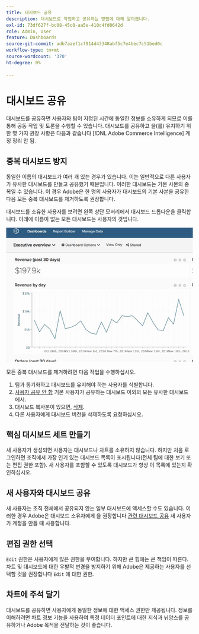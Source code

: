 ```yaml
---
title: 대시보드 공유
description: 대시보드로 작업하고 공유하는 방법에 대해 알아봅니다.
exl-id: 73df627f-bc08-45c0-aa5e-410c4fd0642d
role: Admin, User
feature: Dashboards
source-git-commit: adb7aaef1cf914d43348abf5c7e4bec7c51bed0c
workflow-type: tm+mt
source-wordcount: '370'
ht-degree: 0%

---
```


# 대시보드 공유

대시보드를 공유하면 사용자와 팀이 지정된 시간에 동일한 정보를 소유하게 되므로 이를 통해 공동 작업 및 토론을 수행할 수 있습니다. 대시보드를 공유하고 을(를) 유지하기 위한 몇 가지 권장 사항은 다음과 같습니다 [!DNL Adobe Commerce Intelligence] 계정 정리 안 됨.

## 중복 대시보드 방지

동일한 이름의 대시보드가 여러 개 있는 경우가 있습니다. 이는 일반적으로 다른 사용자가 유사한 대시보드를 만들고 공유했기 때문입니다. 이러한 대시보드는 기본 사본의 중복일 수 있습니다. 이 경우 Adobe은 한 명의 사용자가 대시보드의 기본 사본을 공유한 다음 모든 중복 대시보드를 제거하도록 권장합니다.

대시보드를 소유한 사용자를 보려면 왼쪽 상단 모서리에서 대시보드 드롭다운을 클릭합니다. 아래에 이름이 없는 모든 대시보드는 사용자의 것입니다.

![](../../mbi/assets/Dash_ownership.gif)

모든 중복 대시보드를 제거하려면 다음 작업을 수행하십시오.

1. 팀과 동기화하고 대시보드를 유지해야 하는 사용자를 식별합니다.
1. [사용자 공유 안 함](../data-user/dashboards/leave-dashboard.md) 기본 사용자가 공유하는 대시보드 이외의 모든 유사한 대시보드에서.
1. 대시보드 복사본이 있으면, [삭제](../data-user/dashboards/deleting-dashboard.md).
1. 다른 사용자에게 대시보드 버전을 삭제하도록 요청하십시오.

## 핵심 대시보드 세트 만들기

새 사용자가 생성되면 사용자는 대시보드나 차트를 소유하지 않습니다. 하지만 처음 로그인하면 조직에서 가장 인기 있는 대시보드 목록이 표시됩니다(전체 팀에 대한 보기 또는 편집 권한 포함). 새 사용자를 포함할 수 있도록 대시보드가 항상 이 목록에 있는지 확인하십시오.

## 새 사용자와 대시보드 공유

새 사용자는 조직 전체에서 공유되지 않는 일부 대시보드에 액세스할 수도 있습니다. 이러한 경우 Adobe은 대시보드 소유자에게 을 권장합니다 [관련 대시보드 공유](../data-user/dashboards/share-dashboard-with-users.md) 새 사용자가 계정을 만들 때 사용합니다.

## 편집 권한 선택

`Edit` 권한은 사용자에게 많은 권한을 부여합니다. 하지만 큰 힘에는 큰 책임이 따른다. 차트 및 대시보드에 대한 우발적 변경을 방지하기 위해 Adobe은 제공하는 사용자를 선택할 것을 권장합니다 `Edit` 에 대한 권한.

## 차트에 주석 달기

대시보드를 공유하면 사용자에게 동일한 정보에 대한 액세스 권한만 제공됩니다. 정보를 이해하려면 차트 정보 기능을 사용하여 특정 데이터 포인트에 대한 지식과 뉘앙스를 공유하거나 Adobe 목적을 전달하는 것이 좋습니다.
